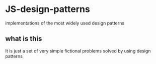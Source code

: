 # JS-design-patterns
implementations of the most widely used design patterns

## what is this
It is just a set of very simple fictional problems solved by using design patterns
